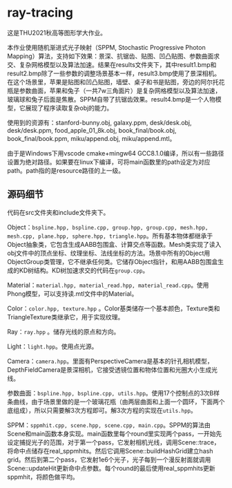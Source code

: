 # ray-tracing

这是THU2021秋高等图形学大作业。

本作业使用随机渐进式光子映射（SPPM, Stochastic Progressive Photon Mapping）算法，支持如下效果：景深、抗锯齿、贴图、凹凸贴图、参数曲面求交、复杂网格模型以及算法加速。结果在results文件夹下，其中result1.bmp和result2.bmp除了一些参数的调整场景基本一样，result3.bmp使用了景深相机。在这个场景里，苹果是贴图和凹凸贴图，墙壁、桌子和书是贴图，旁边的阿尔托花瓶是参数曲面，苹果和兔子（一共7w三角面片）是复杂网格模型以及算法加速，玻璃球和兔子后面是焦散。SPPM自带了抗锯齿效果。result4.bmp是一个人物模型，它展现了程序读取复杂obj的能力。

使用到的资源有：stanford-bunny.obj, galaxy.ppm, desk/desk.obj, desk/desk.ppm, food_apple_01_8k.obj, book_final/book.obj, book_final/book.ppm, miku/append.obj, miku/append.mtl。

由于是Windows下用vscode cmake+mingw64 GCC8.1.0编译，所以有一些路径设置为绝对路径。如果要在linux下编译，可将main函数里的path设定为对应path。path指的是resource路径的上一级。

## 源码细节

代码在src文件夹和include文件夹下。

Object：`bspline.hpp, bspline.cpp, group.hpp, group.cpp, mesh.hpp, mesh.cpp, plane.hpp, sphere.hpp, triangle.hpp`。所有基本物体都继承于Object抽象类，它包含生成AABB包围盒、计算交点等函数。Mesh类实现了读入obj文件中的顶点坐标、纹理坐标、法线坐标的方法。场景中所有的Object用ObjectGroup类管理，它不继承任何类。它储存Object指针，和用AABB包围盒生成的KD树结构。KD树加速求交的代码在`group.cpp`。

Material：`material.hpp, material_read.hpp, material_read.cpp`。使用Phong模型，可以支持读.mtl文件中的Material。

Color：`color.hpp, texture.hpp` 。Color基类储存一个基本颜色，Texture类和TriangleTexture类继承它，用于实现纹理。

Ray：`ray.hpp` 。储存光线的原点和方向。

Light：`light.hpp`。使用点光源。

Camera：`camera.hpp`。里面有PerspectiveCamera是基本的针孔相机模型，DepthFieldCamera是景深相机，它接受透镜位置和物体位置和光圈大小生成光线。

参数曲面：`bspline.hpp, bspline.cpp, utils.hpp`。使用17个控制点的3次B样条曲线，由于场景里做的是一个玻璃花瓶（由两层曲面和上面一个圆环，下面两个底组成），所以只需要解3次方程即可。解3次方程的实现在`utils.hpp`。

SPPM：`sppmhit.cpp, scene.hpp, scene.cpp, main.cpp`。SPPM的算法由Scene和main函数本身实现。main函数里每个round里实现两个pass，一开始先设定捕捉光子的范围，对于第一个pass，它发射相机光线，调用Scene::trace，将命中点储存在real_sppmhits。然后它调用Scene::buildHashGrid建立hash grid。然后到第二个pass，它发射1e6个光子，光子每到一个漫反射面就调用Scene::updateHit更新命中点参数。每个round的最后使用real_sppmhits更新sppmhit，将颜色做平均。

